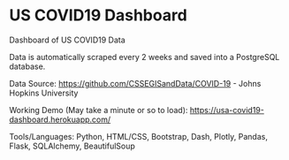 # US COVID19 Dashboard
Dashboard of US COVID19 Data

Data is automatically scraped every 2 weeks and saved into a PostgreSQL database.

Data Source: https://github.com/CSSEGISandData/COVID-19 - Johns Hopkins University

Working Demo (May take a minute or so to load): https://usa-covid19-dashboard.herokuapp.com/

Tools/Languages: Python, HTML/CSS, Bootstrap, Dash, Plotly, Pandas, Flask, SQLAlchemy, BeautifulSoup






